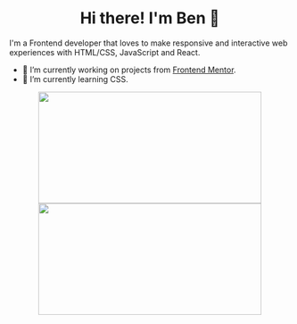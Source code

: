 <h1 align="center">Hi there! I'm Ben 👋 </h1>

I'm a Frontend developer that loves to make responsive and interactive web experiences with HTML/CSS, JavaScript and React.

- 🔭 I’m currently working on projects from [Frontend Mentor](https://www.frontendmentor.io/).
- 🌱 I’m currently learning CSS.

<div align="center">
  <img src="http://github-readme-streak-stats.herokuapp.com?user=chonginator&theme=cobalt&background=0D1116&ring=4B8FDA&fire=4B8FDA&currStreakLabel=4B8FDA" width="400px" height="200px"/>
  <img src="https://github-readme-stats.vercel.app/api/top-langs/?username=chonginator&hide=html" width="400px" height="200px"/>
</div>


